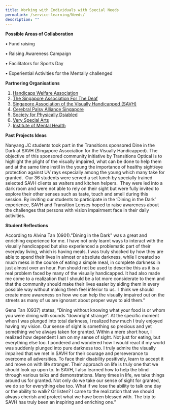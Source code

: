 ```yaml
---
title: Working with Individuals with Special Needs
permalink: /service-learning/Needs/
description: ""
---
```

**Possible Areas of Collaboration**

• Fund raising

• Raising Awareness Campaign

• Facilitators for Sports Day

• Experiential Activities for the Mentally challenged

**Partnering Organisations** 

1.  [Handicaps Welfare Association](http://hwa.org.sg/volunteer/overview/)
2.  [The Singapore Association For The Deaf](http://www.sadeaf.org.sg/)
3.  [Singapore Association of the Visually Handicapped (SAVH)](http://www.savh.org.sg/)
4.  [Cerebral Palsy Alliance Singapore](http://www.cpas.org.sg/)
5.  [Society for Physically Dsiabled](http://www.spd.org.sg/volunteer-with-us.html)
6.  [Very Special Arts](http://www.vsa.org.sg/component/option,com_frontpage/Itemid,1/)
7.  [Institute of Mental Health](https://www.imh.com.sg/)

**Past Projects Ideas** 

Nanyang JC students took part in the Transitions sponsored Dine in the Dark at SAVH (Singapore Association for the Visually Handicapped). The objective of this sponsored community initiative by Transitions Optical is to highlight the plight of the visually impaired, what can be done to help them and at the same time instil in the young the importance of healthy sight/eye protection against UV rays especially among the young which many take for granted.  Our 36 students were served a set lunch by specially trained selected SAVH clients as waiters and kitchen helpers.  They were led into a dark room and were not able to rely on their sight but were fully invited to explore their other senses such as taste, touch and smell during this session. By inviting our students to participate in the ‘Dining in the Dark’ experience, SAVH and Transition Lenses hoped to raise awareness about the challenges that persons with vision impairment face in their daily activities.

**Student Reflections** 

According to Alvina Tan (0901)."Dining in the Dark" was a great and enriching experience for me. I have not only learnt ways to interact with the visually handicapped but also experienced a problematic part of their everyday living, which is having meals. I was truly shocked by how they are able to spend their lives in almost or absolute darkness, while I created so much mess in the course of eating a simple meal, in complete darkness in just almost over an hour. Fun should not be used to describe this as it is a real problem faced by many of the visually handicapped. It had also made me come to a realization that I should be a lot more considerate to them and that the community should make their lives easier by aiding them in every possible way without making them feel inferior to us.  I think we should create more awareness on how we can help the visually impaired out on the streets as many of us are ignorant about proper ways to aid them.”

Gena Tan (0937) states, “Dining without knowing what your food is or whom you were dining with sounds “downright strange”. At the specific moment when I was plunged into total darkness, I realized how much I truly enjoyed having my vision. Our sense of sight is something so precious and yet something we’ve always taken for granted. Within a mere short hour, I realized how dependent I am on my sense of sight. Not just for eating, but everything else too. I pondered and wondered how I would react if my world was suddenly plunged into pure darkness too. I truly admire the visually impaired that we met in SAVH for their courage and perseverance to overcome all adversities. To face their disability positively, learn to accept it and move on with life stronger. Their approach on life is truly one that we should look up upon to. In SAVH, I also learned how to help the blind through various talks and demonstrations. Many times in life, we take things around us for granted. Not only do we take our sense of sight for granted, we do so for everything else too. What if we lose the ability to talk one day or the ability to walk? Or listen? I came to the realization that we should always cherish and protect what we have been blessed with. The trip to SAVH has truly been an inspiring and enriching one.”